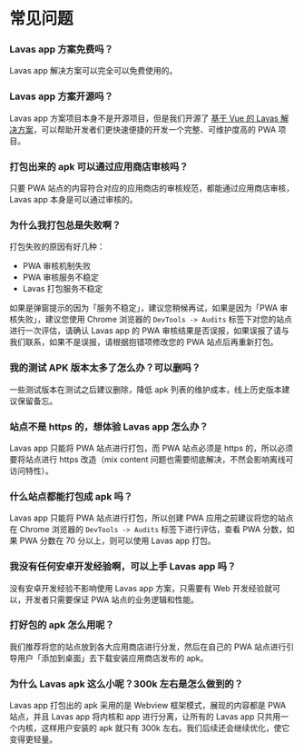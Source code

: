 # 常见问题

### Lavas app 方案免费吗？

Lavas app 解决方案可以完全可以免费使用的。

### Lavas app 方案开源吗？

Lavas app 方案项目本身不是开源项目，但是我们开源了 [基于 Vue 的 Lavas 解决方案](/guide)，可以帮助开发者们更快速便捷的开发一个完整、可维护度高的 PWA 项目。

### 打包出来的 apk 可以通过应用商店审核吗？

只要 PWA 站点的内容符合对应的应用商店的审核规范，都能通过应用商店审核，Lavas app 本身是可以通过审核的。

### 为什么我打包总是失败啊？

打包失败的原因有好几种：

- PWA 审核机制失败
- PWA 审核服务不稳定
- Lavas 打包服务不稳定

如果是弹窗提示的因为「服务不稳定」，建议您稍候再试，如果是因为「PWA 审核失败」，建议您使用 Chrome 浏览器的 `DevTools -> Audits` 标签下对您的站点进行一次评估，请确认 Lavas app 的 PWA 审核结果是否误报，如果误报了请与我们联系，如果不是误报，请根据抱错项修改您的 PWA 站点后再重新打包。

### 我的测试 APK 版本太多了怎么办？可以删吗？

一些测试版本在测试之后建议删除，降低 apk 列表的维护成本，线上历史版本建议保留备忘。

### 站点不是 https 的，想体验 Lavas app 怎么办？

Lavas app 只能将 PWA 站点进行打包，而 PWA 站点必须是 https 的，所以必须要将站点进行 https 改造（mix content 问题也需要彻底解决，不然会影响离线可访问特性）。

### 什么站点都能打包成 apk 吗？

Lavas app 只能将 PWA 站点进行打包，所以创建 PWA 应用之前建议将您的站点在 Chrome 浏览器的 `DevTools -> Audits` 标签下进行评估，查看 PWA 分数，如果 PWA 分数在 70 分以上，则可以使用 Lavas app 打包。

### 我没有任何安卓开发经验啊，可以上手 Lavas app 吗？

没有安卓开发经验不影响使用 Lavas app 方案，只需要有 Web 开发经验就可以，开发者只需要保证 PWA 站点的业务逻辑和性能。

### 打好包的 apk 怎么用呢？

我们推荐将您的站点放到各大应用商店进行分发，然后在自己的 PWA 站点进行引导用户「添加到桌面」去下载安装应用商店发布的 apk。

### 为什么 Lavas apk 这么小呢？300k 左右是怎么做到的？

Lavas app 打包出的 apk 采用的是 Webview 框架模式，展现的内容都是 PWA 站点，并且 Lavas app 将内核和 app 进行分离，让所有的 Lavas app 只共用一个内核，这样用户安装的 apk 就只有 300k 左右。我们后续还会继续优化，使它变得更轻量。